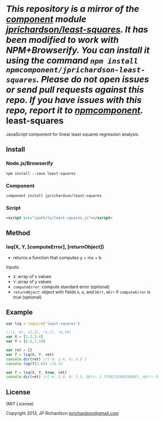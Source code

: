 *This repository is a mirror of the [component](http://component.io) module [jprichardson/least-squares](http://github.com/jprichardson/least-squares). It has been modified to work with NPM+Browserify. You can install it using the command `npm install npmcomponent/jprichardson-least-squares`. Please do not open issues or send pull requests against this repo. If you have issues with this repo, report it to [npmcomponent](https://github.com/airportyh/npmcomponent).*
least-squares
=============

JavaScript component for linear least squares regression analysis.



Install
-------

### Node.js/Browserify

    npm install --save least-squares


### Component

    component install jprichardson/least-squares

### Script

```html
<script src="/path/to/least-squares.js"></script>
```



Method
-------

### lsq(X, Y, [computeError], [returnObject])

- returns a function that computes y = mx + b

inputs:
- `X`: array of x values
- `Y`: array of y values
- `computeError`: compute standard error (optional)
- `returnObject`: object with fields `b`, `m`, and `bErr`, `mErr` if `computeError` is true (optional)



Example
------

```js
var lsq = require('least-squares')

//(1, 6), (2,5), (3,7), (4,10)
var X = [1,2,3,4]
var Y = [6,5,7,10]

var ret = {}
var f = lsq(X, Y, ret)
console.dir(ret) //{ m: 1.4, b: 3.5 }
console.log(f(3.6)) //8.54

var f = lsq(X, Y, true, ret)
console.dir(ret) //{ m: 1.4, b: 3.5, bErr: 1.7748239349298847, mErr: 0.648074069840786 }

```


License
-------

(MIT License)

Copyright 2013, JP Richardson  <jprichardson@gmail.com>


